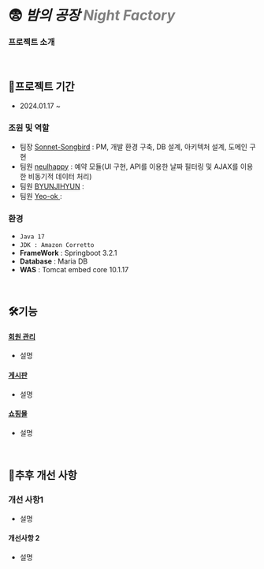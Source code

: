 # 😨 *밤의 공장 <span style="color: gray">Night Factory</span>*


### 프로젝트 소개

<br>

## 📝프로젝트 기간
* 2024.01.17 ~

 ### 조원 및 역할
 - 팀장 <a href="https://github.com/Sonnet-Songbird/" >Sonnet-Songbird</a> : PM, 개발 환경 구축, DB 설계, 아키텍처 설계, 도메인 구현
 - 팀원 <a href="https://github.com/neulhappy" >neulhappy</a> : 예약 모듈(UI 구현, API를 이용한 날짜 필터링 및 AJAX를 이용한 비동기적 데이터 처리)
 - 팀원 <a href="mailto:bjh8332@gmail.com" >BYUNJIHYUN</a> : 
 - 팀원 <a href="https://github.com/Yeo-ok" >Yeo-ok </a> : 

### 환경
- `Java 17`
- `JDK : Amazon Corretto`
- **FrameWork** : Springboot 3.2.1
- **Database** : Maria DB
- **WAS** : Tomcat embed core 10.1.17

<br>

## 🛠기능
#### <a href="#" > 회원 관리 </a>
- 설명
#### <a href="#" > 게시판 </a>
- 설명
#### <a href="#" > 쇼핑몰 </a>
- 설명
<br>


## 🚀추후 개선 사항
### 개선 사항1
- 설명

#### 개선사항 2
- 설명
